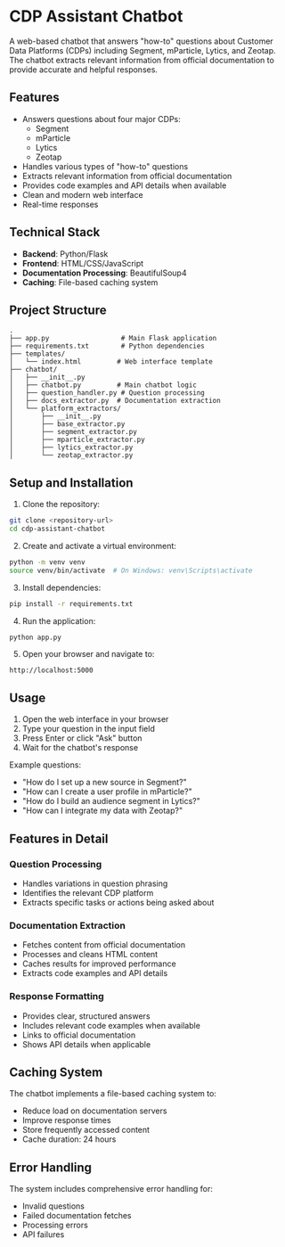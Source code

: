 # CDP Assistant Chatbot

A web-based chatbot that answers "how-to" questions about Customer Data Platforms (CDPs) including Segment, mParticle, Lytics, and Zeotap. The chatbot extracts relevant information from official documentation to provide accurate and helpful responses.

## Features

- Answers questions about four major CDPs:
  - Segment
  - mParticle
  - Lytics
  - Zeotap
- Handles various types of "how-to" questions
- Extracts relevant information from official documentation
- Provides code examples and API details when available
- Clean and modern web interface
- Real-time responses

## Technical Stack

- **Backend**: Python/Flask
- **Frontend**: HTML/CSS/JavaScript
- **Documentation Processing**: BeautifulSoup4
- **Caching**: File-based caching system

## Project Structure

```
.
├── app.py                  # Main Flask application
├── requirements.txt        # Python dependencies
├── templates/             
│   └── index.html         # Web interface template
├── chatbot/
│   ├── __init__.py
│   ├── chatbot.py         # Main chatbot logic
│   ├── question_handler.py # Question processing
│   ├── docs_extractor.py  # Documentation extraction
│   └── platform_extractors/
│       ├── __init__.py
│       ├── base_extractor.py
│       ├── segment_extractor.py
│       ├── mparticle_extractor.py
│       ├── lytics_extractor.py
│       └── zeotap_extractor.py
```

## Setup and Installation

1. Clone the repository:
```bash
git clone <repository-url>
cd cdp-assistant-chatbot
```

2. Create and activate a virtual environment:
```bash
python -m venv venv
source venv/bin/activate  # On Windows: venv\Scripts\activate
```

3. Install dependencies:
```bash
pip install -r requirements.txt
```

4. Run the application:
```bash
python app.py
```

5. Open your browser and navigate to:
```
http://localhost:5000
```

## Usage

1. Open the web interface in your browser
2. Type your question in the input field
3. Press Enter or click "Ask" button
4. Wait for the chatbot's response

Example questions:
- "How do I set up a new source in Segment?"
- "How can I create a user profile in mParticle?"
- "How do I build an audience segment in Lytics?"
- "How can I integrate my data with Zeotap?"

## Features in Detail

### Question Processing
- Handles variations in question phrasing
- Identifies the relevant CDP platform
- Extracts specific tasks or actions being asked about

### Documentation Extraction
- Fetches content from official documentation
- Processes and cleans HTML content
- Caches results for improved performance
- Extracts code examples and API details

### Response Formatting
- Provides clear, structured answers
- Includes relevant code examples when available
- Links to official documentation
- Shows API details when applicable

## Caching System

The chatbot implements a file-based caching system to:
- Reduce load on documentation servers
- Improve response times
- Store frequently accessed content
- Cache duration: 24 hours

## Error Handling

The system includes comprehensive error handling for:
- Invalid questions
- Failed documentation fetches
- Processing errors
- API failures
